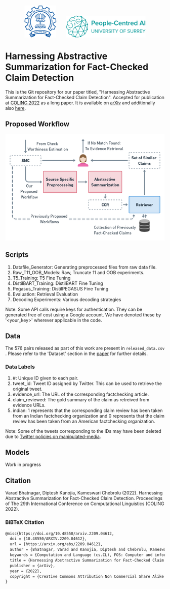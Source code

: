 <p align="center"><img src="imgs/iitb-logo-blue.png" alt="Indian Institute of Technology Bombay Logo" width="100" height="100"/>&nbsp;&nbsp;&nbsp;&nbsp;&nbsp;&nbsp;&nbsp;&nbsp;<img src="imgs/aisurrey.svg" alt="Surrey Institute for People-Centred AI Logo" width="250"/></p>

# Harnessing Abstractive Summarization for Fact-Checked Claim Detection

This is the Git repository for our paper titled, "Harnessing Abstractive Summarization for Fact-Checked Claim Detection". Accepted for publication at [COLING 2022](https://coling2022.org) as a long paper. It is available on [arXiv](https://arxiv.org/abs/2209.04612) and additionally also [here](http://dipteshkanojia.github.io/publication/coling-2022-factcheck/).

## Proposed Workflow

<p align="center"><img src="imgs/system_diag.png" alt="workflow image" width="700"/></p>

## Scripts

1. Datafile_Generator: Generating preprocessed files from raw data file.
2. Raw_T11_OOB_Models: Raw, Truncate 11 and OOB experiments.
3. T5_Training: T5 Fine Tuning
4. DistilBART_Training: DistilBART Fine Tuning
5. Pegasus_Training: DistilPEGASUS Fine Tuning
6. Evaluation: Retrieval Evaluation
7. Decoding Experiments: Various decoding strategies

Note: Some API calls require keys for authentication. They can be generated free of cost using a Google account. We have denoted these by '<your_key>' wherever applicable in the code.

## Data

The 576 pairs released as part of this work are present in `released_data.csv` . Please refer to the 'Dataset' section in the [paper](https://arxiv.org/abs/2209.04612) for further details.

### Data Labels

1. \#: Unique ID given to each pair.
2. tweet_id: Tweet ID assigned by Twitter. This can be used to retrieve the original tweet.
3. evidence_url: The URL of the corresponding factchecking article.
4. claim_reviewed: The gold summary of the claim as retreived from evidence URLs.
5. indian: 1 represents that the corresponding claim review has been taken from an Indian factchecking organization and 0 represents that the claim review has been taken from an American factchecking organization.

Note: Some of the tweets corresponding to the IDs may have been deleted due to [Twitter policies on manipulated-media](https://help.twitter.com/en/rules-and-policies/manipulated-media).

## Models

Work in progress

## Citation

Varad Bhatnagar, Diptesh Kanojia, Kameswari Chebrolu (2022). Harnessing Abstractive Summarization for Fact-Checked Claim Detection. Proceedings of The 29th International Conference on Computational Linguistics (COLING 2022).

### BiBTeX Citation

```latex
@misc{https://doi.org/10.48550/arxiv.2209.04612,
  doi = {10.48550/ARXIV.2209.04612},
  url = {https://arxiv.org/abs/2209.04612},
  author = {Bhatnagar, Varad and Kanojia, Diptesh and Chebrolu, Kameswari},
  keywords = {Computation and Language (cs.CL), FOS: Computer and information sciences, FOS: Computer and information sciences},
  title = {Harnessing Abstractive Summarization for Fact-Checked Claim Detection},
  publisher = {arXiv},
  year = {2022},
  copyright = {Creative Commons Attribution Non Commercial Share Alike 4.0 International}
}
```
